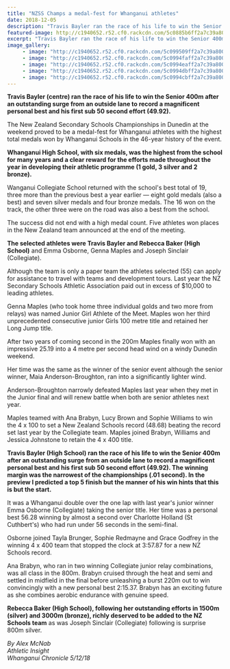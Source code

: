 ```yaml
---
title: "NZSS Champs a medal-fest for Whanganui athletes"
date: 2018-12-05
description: "Travis Bayler ran the race of his life to win the Senior 400m recording a magnificent personal best & his first sub 50 second..."
featured-image: http://c1940652.r52.cf0.rackcdn.com/5c0885b6ff2a7c39a8000fb1/Travis-Bayler-1st-snr-boys-250-400m.jpg
excerpt: "Travis Bayler ran the race of his life to win the Senior 400m recording a magnificent personal best & his first sub 50 second effort (49.92)."
image_gallery:
     - image: "http://c1940652.r52.cf0.rackcdn.com/5c099509ff2a7c39a8000fe7/Travis-Bayler-1st-snr-boys-400m.jpg"
     - image: "http://c1940652.r52.cf0.rackcdn.com/5c0994faff2a7c39a8000fe5/Rebecca-Baker-3rd-3000m.jpg"
     - image: "http://c1940652.r52.cf0.rackcdn.com/5c0994eaff2a7c39a8000fe3/Snr-boys-2nd-relay.jpg"
     - image: "http://c1940652.r52.cf0.rackcdn.com/5c0994dbff2a7c39a8000fe1/Jnr-boys-2nd-relay.jpg"
     - image: "http://c1940652.r52.cf0.rackcdn.com/5c0994cbff2a7c39a8000fdf/NZSS-Athletics-team.jpg"
---
```


<p><strong>Travis Bayler (centre) ran the race of his life to win the Senior 400m after an outstanding surge from an outside lane to record a magnificent personal best and his first sub 50 second effort (49.92).</strong></p>
<p class="element element-paragraph">The New Zealand Secondary Schools Championships in Dunedin at the weekend proved to be a medal-fest for Whanganui athletes with the highest total medals won by Whanganui Schools in the 46-year history of the event.</p>
<p class="element element-paragraph"><strong>Whanganui High School, with six medals, was the highest from the school for many years and a clear reward for the efforts made throughout the year in developing their athletic programme (1 gold, 3 silver and 2 bronze).</strong></p>
<p class="element element-paragraph">Wanganui Collegiate School returned with the school's best total of 19, three more than the previous best a year earlier &mdash; eight gold medals (also a best) and seven silver medals and four bronze medals. The 16 won on the track, the other three were on the road was also a best from the school.</p>
<p class="element element-paragraph">The success did not end with a high medal count. Five athletes won places in the New Zealand team announced at the end of the meeting.</p>
<p class="element element-paragraph"><strong>The selected athletes were Travis Bayler and Rebecca Baker (High School)</strong> and Emma Osborne, Genna Maples and Joseph Sinclair (Collegiate).</p>
<p class="element element-paragraph">Although the team is only a paper team the athletes selected (55) can apply for assistance to travel with teams and development tours. Last year the NZ Secondary Schools Athletic Association paid out in excess of $10,000 to leading athletes.</p>
<p class="element element-paragraph">Genna Maples (who took home three individual golds and two more from relays) was named Junior Girl Athlete of the Meet. Maples won her third unprecedented consecutive junior Girls 100 metre title and retained her Long Jump title.</p>
<p class="element element-paragraph">After two years of coming second in the 200m Maples finally won with an impressive 25.19 into a 4 metre per second head wind on a windy Dunedin weekend.</p>
<p class="element element-paragraph">Her time was the same as the winner of the senior event although the senior winner, Maia Anderson-Broughton, ran into a significantly lighter wind.</p>
<p class="element element-paragraph">Anderson-Broughton narrowly defeated Maples last year when they met in the Junior final and will renew battle when both are senior athletes next year.</p>
<p class="element element-paragraph">Maples teamed with Ana Brabyn, Lucy Brown and Sophie Williams to win the 4 x 100 to set a New Zealand Schools record (48.68) beating the record set last year by the Collegiate team. Maples joined Brabyn, Williams and Jessica Johnstone to retain the 4 x 400 title.</p>
<p class="element element-paragraph"><strong>Travis Bayler (High School) ran the race of his life to win the Senior 400m after an outstanding surge from an outside lane to record a magnificent personal best and his first sub 50 second effort (49.92). The winning margin was the narrowest of the championships (.01 second). In the preview I predicted a top 5 finish but the manner of his win hints that this is but the start.</strong></p>
<p class="element element-paragraph">It was a Whanganui double over the one lap with last year's junior winner Emma Osborne (Collegiate) taking the senior title. Her time was a personal best 56.28 winning by almost a second over Charlotte Holland (St Cuthbert's) who had run under 56 seconds in the semi-final.</p>
<p class="element element-paragraph">Osborne joined Tayla Brunger, Sophie Redmayne and Grace Godfrey in the winning 4 x 400 team that stopped the clock at 3:57.87 for a new NZ Schools record.</p>
<p class="element element-paragraph">Ana Brabyn, who ran in two winning Collegiate junior relay combinations, was all class in the 800m. Brabyn cruised through the heat and semi and settled in midfield in the final before unleashing a burst 220m out to win convincingly with a new personal best 2:15.37. Brabyn has an exciting future as she combines aerobic endurance with genuine speed.</p>
<p class="element element-paragraph"><strong>Rebecca Baker (High School), following her outstanding efforts in 1500m (silver) and 3000m (bronze), richly deserved to be added to the NZ Schools team</strong> as was Joseph Sinclair (Collegiate) following is surprise 800m silver.</p>
<p class="element element-paragraph"><em>By Alex McNab</em><br /><em>Athletic Insight</em><br /><em>Whanganui Chronicle 5/12/18</em></p>

